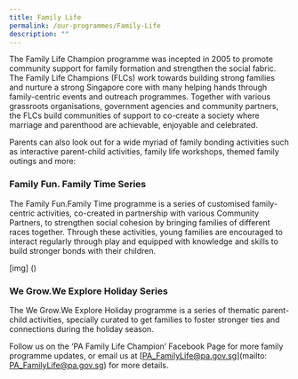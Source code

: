 ```yaml
---
title: Family Life
permalink: /our-programmes/Family-Life
description: ""
---
```


The Family Life Champion programme was incepted in 2005 to promote community support for family formation and strengthen the social fabric. The Family Life Champions (FLCs) work towards building strong families and nurture a strong Singapore core with many helping hands through family-centric events and outreach programmes.  Together with various grassroots organisations, government agencies and community partners, the FLCs build communities of support to co-create a society where marriage and parenthood are achievable, enjoyable and celebrated.

Parents can also look out for a wide myriad of family bonding activities such as interactive parent-child activities, family life workshops, themed family outings and more:

### Family Fun. Family Time Series

The Family Fun.Family Time programme is a series of customised family-centric activities, co-created in partnership with various Community Partners, to strengthen social cohesion by bringing families of different races together. Through these activities, young families are encouraged to interact regularly through play and equipped with knowledge and skills to build stronger bonds with their children.

[img] ()

### We Grow.We Explore Holiday Series

The We Grow.We Explore Holiday programme is a series of thematic parent-child activities, specially curated to get families to foster stronger ties and connections during the holiday season.

Follow us on the ‘PA Family Life Champion’ Facebook Page for more family programme updates, or email us at [PA_FamilyLife@pa.gov.sg](mailto: PA_FamilyLife@pa.gov.sg) for more details.